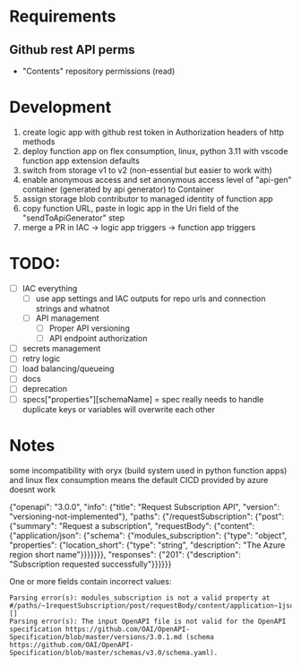 # Requirements
## Github rest API perms
- "Contents" repository permissions (read)

# Development
1. create logic app with github rest token in Authorization headers of http methods
1. deploy function app on flex consumption, linux, python 3.11 with vscode function app extension defaults
1. switch from storage v1 to v2 (non-essential but easier to work with)
1. enable anonymous access and set anonymous access level of "api-gen" container (generated by api generator) to Container
1. assign storage blob contributor to managed identity of function app
1. copy function URL, paste in logic app in the Uri field of the "sendToApiGenerator" step
1. merge a PR in IAC -> logic app triggers -> function app triggers 

# TODO:
- [ ] IAC everything
    - [ ] use app settings and IAC outputs for repo urls and connection strings and whatnot
    - [ ] API management
        - [ ] Proper API versioning
        - [ ] API endpoint authorization
- [ ] secrets management
- [ ] retry logic
- [ ] load balancing/queueing
- [ ] docs
- [ ] deprecation
- [ ] specs["properties"][schemaName] = spec really needs to handle duplicate keys or variables will overwrite each other

# Notes
some incompatibility with oryx (build system used in python function apps) and linux flex consumption means the default CICD provided by azure doesnt work


{"openapi": "3.0.0", "info": {"title": "Request Subscription API", "version": "versioning-not-implemented"}, "paths": {"/requestSubscription": {"post": {"summary": "Request a subscription", "requestBody": {"content": {"application/json": {"schema": {"modules_subscription": {"type": "object", "properties": {"location_short": {"type": "string", "description": "The Azure region short name"}}}}}}}, "responses": {"201": {"description": "Subscription requested successfully"}}}}}}

 One or more fields contain incorrect values:

    Parsing error(s): modules_subscription is not a valid property at #/paths/~1requestSubscription/post/requestBody/content/application~1json/schema []
    Parsing error(s): The input OpenAPI file is not valid for the OpenAPI specification https://github.com/OAI/OpenAPI-Specification/blob/master/versions/3.0.1.md (schema https://github.com/OAI/OpenAPI-Specification/blob/master/schemas/v3.0/schema.yaml).

